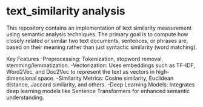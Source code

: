 # text_similarity analysis
This repository contains an implementation of text similarity measurement using semantic analysis techniques.
The primary goal is to compute how closely related or similar two text documents, sentences, or phrases are, based on their meaning rather than just syntactic similarity (word matching).

Key Features
-Preprocessing: Tokenization, stopword removal, stemming/lemmatization.
-Vectorization: Uses embeddings such as TF-IDF, Word2Vec, and Doc2Vec to represent the text as vectors in high-dimensional space.
-Similarity Metrics: Cosine similarity, Euclidean distance, Jaccard similarity, and others.
-Deep Learning Models: Integrates deep learning models like Sentence Transformers for enhanced semantic understanding.
